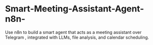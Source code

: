 # Smart-Meeting-Assistant-Agent-n8n-
Use n8n to build a smart agent that acts as a meeting assistant over Telegram , integrated with LLMs, file analysis, and calendar scheduling.
